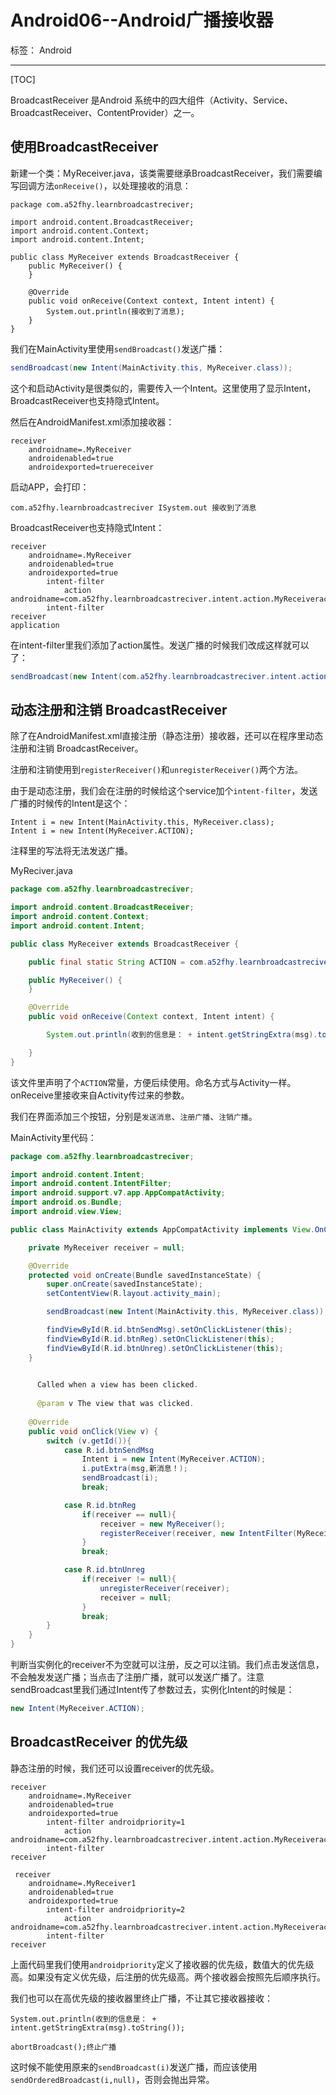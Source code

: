 # Android06--Android广播接收器

标签： Android

---
[TOC]

BroadcastReceiver 是Android 系统中的四大组件（Activity、Service、BroadcastReceiver、ContentProvider）之一。


## 使用BroadcastReceiver
新建一个类：MyReceiver.java，该类需要继承BroadcastReceiver，我们需要编写回调方法`onReceive()`，以处理接收的消息：
```
package com.a52fhy.learnbroadcastreciver;

import android.content.BroadcastReceiver;
import android.content.Context;
import android.content.Intent;

public class MyReceiver extends BroadcastReceiver {
    public MyReceiver() {
    }

    @Override
    public void onReceive(Context context, Intent intent) {
        System.out.println(接收到了消息);
    }
}

```

我们在MainActivity里使用`sendBroadcast()`发送广播：
``` java
sendBroadcast(new Intent(MainActivity.this, MyReceiver.class));
```

这个和启动Activity是很类似的，需要传入一个Intent。这里使用了显示Intent，BroadcastReceiver也支持隐式Intent。

然后在AndroidManifest.xml添加接收器：
```
receiver
    androidname=.MyReceiver
    androidenabled=true
    androidexported=truereceiver
```

启动APP，会打印：
```
com.a52fhy.learnbroadcastreciver ISystem.out 接收到了消息
```

BroadcastReceiver也支持隐式Intent：
```
receiver
    androidname=.MyReceiver
    androidenabled=true
    androidexported=true
        intent-filter 
            action androidname=com.a52fhy.learnbroadcastreciver.intent.action.MyReceiveraction
        intent-filter
receiver
application
```

在intent-filter里我们添加了action属性。发送广播的时候我们改成这样就可以了：
``` java
sendBroadcast(new Intent(com.a52fhy.learnbroadcastreciver.intent.action.MyReceiver));
```


## 动态注册和注销 BroadcastReceiver
除了在AndroidManifest.xml直接注册（静态注册）接收器，还可以在程序里动态注册和注销
BroadcastReceiver。

注册和注销使用到`registerReceiver()`和`unregisterReceiver()`两个方法。

由于是动态注册，我们会在注册的时候给这个service加个`intent-filter`，发送广播的时候传的Intent是这个：
```
Intent i = new Intent(MainActivity.this, MyReceiver.class);
Intent i = new Intent(MyReceiver.ACTION);
```
注释里的写法将无法发送广播。

MyReciver.java
``` java
package com.a52fhy.learnbroadcastreciver;

import android.content.BroadcastReceiver;
import android.content.Context;
import android.content.Intent;

public class MyReceiver extends BroadcastReceiver {

    public final static String ACTION = com.a52fhy.learnbroadcastreciver.intent.action.MyReceiver;

    public MyReceiver() {
    }

    @Override
    public void onReceive(Context context, Intent intent) {

        System.out.println(收到的信息是： + intent.getStringExtra(msg).toString());

    }
}
```
该文件里声明了个`ACTION`常量，方便后续使用。命名方式与Activity一样。onReceive里接收来自Activity传过来的参数。

我们在界面添加三个按钮，分别是`发送消息`、`注册广播`、`注销广播`。

MainActivity里代码：
``` java
package com.a52fhy.learnbroadcastreciver;

import android.content.Intent;
import android.content.IntentFilter;
import android.support.v7.app.AppCompatActivity;
import android.os.Bundle;
import android.view.View;

public class MainActivity extends AppCompatActivity implements View.OnClickListener {

    private MyReceiver receiver = null;

    @Override
    protected void onCreate(Bundle savedInstanceState) {
        super.onCreate(savedInstanceState);
        setContentView(R.layout.activity_main);

        sendBroadcast(new Intent(MainActivity.this, MyReceiver.class));

        findViewById(R.id.btnSendMsg).setOnClickListener(this);
        findViewById(R.id.btnReg).setOnClickListener(this);
        findViewById(R.id.btnUnreg).setOnClickListener(this);
    }

    
      Called when a view has been clicked.
     
      @param v The view that was clicked.
     
    @Override
    public void onClick(View v) {
        switch (v.getId()){
            case R.id.btnSendMsg
                Intent i = new Intent(MyReceiver.ACTION);
                i.putExtra(msg,新消息！);
                sendBroadcast(i);
                break;

            case R.id.btnReg
                if(receiver == null){
                    receiver = new MyReceiver();
                    registerReceiver(receiver, new IntentFilter(MyReceiver.ACTION));
                }
                break;

            case R.id.btnUnreg
                if(receiver != null){
                    unregisterReceiver(receiver);
                    receiver = null;
                }
                break;
        }
    }
}

```

判断当实例化的receiver不为空就可以注册，反之可以注销。我们点击发送信息，不会触发发送广播；当点击了注册广播，就可以发送广播了。注意sendBroadcast里我们通过Intent传了参数过去，实例化Intent的时候是：
``` java
new Intent(MyReceiver.ACTION);
```


## BroadcastReceiver 的优先级

静态注册的时候，我们还可以设置receiver的优先级。

```
receiver
    androidname=.MyReceiver
    androidenabled=true
    androidexported=true
        intent-filter androidpriority=1
            action androidname=com.a52fhy.learnbroadcastreciver.intent.action.MyReceiveraction
        intent-filter
receiver
        
 receiver
    androidname=.MyReceiver1
    androidenabled=true
    androidexported=true
        intent-filter androidpriority=2
            action androidname=com.a52fhy.learnbroadcastreciver.intent.action.MyReceiveraction
        intent-filter
receiver       
```

上面代码里我们使用`androidpriority`定义了接收器的优先级，数值大的优先级高。如果没有定义优先级，后注册的优先级高。两个接收器会按照先后顺序执行。

我们也可以在高优先级的接收器里终止广播，不让其它接收器接收：
```
System.out.println(收到的信息是： + intent.getStringExtra(msg).toString());

abortBroadcast();终止广播
```

这时候不能使用原来的`sendBroadcast(i)`发送广播，而应该使用`sendOrderedBroadcast(i,null)`，否则会抛出异常。







